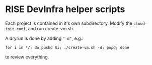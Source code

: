 # RISE DevInfra helper scripts

Each project is contained in it's own subdirectory. Modify the
`cloud-init.conf`, and run create-vm.sh.

A dryrun is done by adding `"-d"`, e.g.:
```
for i in */; do pushd $i; ./create-vm.sh -d; popd; done
```
to review everything.
